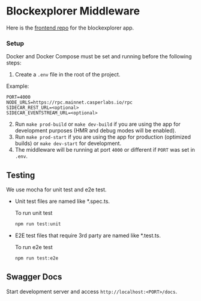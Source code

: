 # Blockexplorer Middleware

Here is the [frontend repo](https://github.com/casper-network/casper-blockexplorer-frontend) for the blockexplorer app.

### Setup

Docker and Docker Compose must be set and running before the following steps:

1. Create a `.env` file in the root of the project.

Example:
```
PORT=4000
NODE_URLS=https://rpc.mainnet.casperlabs.io/rpc
SIDECAR_REST_URL=<optional>
SIDECAR_EVENTSTREAM_URL=<optional>
```

2. Run `make prod-build` or `make dev-build` if you are using the app for development purposes (HMR and debug modes will be enabled).
3. Run `make prod-start` if you are using the app for production (optimized builds) or `make dev-start` for development. 
4. The middleware will be running at port `4000` or different if `PORT` was set in `.env`. 

## Testing
We use mocha for unit test and e2e test.

- Unit test files are named like *.spec.ts.

  To run unit test
  
  ```bash
  npm run test:unit
  ```

- E2E test files that require 3rd party are named like *.test.ts.

  To run e2e test
  
  ```bash
  npm run test:e2e
  ```

## Swagger Docs
Start development server and access `http://localhost:<PORT>/docs`.
